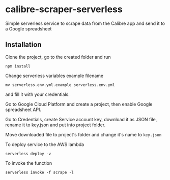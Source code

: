 # calibre-scraper-serverless
Simple serverless service to scrape data from the Calibre app and send it to a Google spreadsheet

## Installation
Clone the project, go to the created folder and run
```
npm install
```
Change serverless variables example filename
```
mv serverless.env.yml.example serverless.env.yml
```
and fill it with your credentials.

Go to Google Cloud Platform and create a project, then enable Google spreadsheet API.

Go to Credentials, create Service account key, download it as JSON file, rename it to key.json and put into project folder.

Move downloaded file to project's folder and change it's name to `key.json`

To deploy service to the AWS lambda
```
serverless deploy -v
```

To invoke the function
```
serverless invoke -f scrape -l
```
